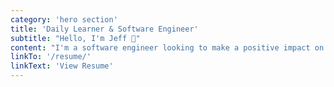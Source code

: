 ```yaml
---
category: 'hero section'
title: 'Daily Learner & Software Engineer'
subtitle: "Hello, I'm Jeff 👋"
content: "I'm a software engineer looking to make a positive impact on the world through code. This space looks to achieve even a fraction of that goal and learn from others in turn. Thank you for stopping by, and enjoy!"
linkTo: '/resume/'
linkText: 'View Resume'
---
```

